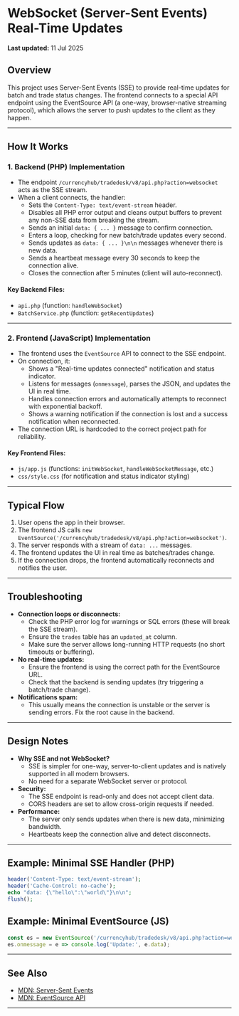 # WebSocket (Server-Sent Events) Real-Time Updates

**Last updated:** 11 Jul 2025

## Overview

This project uses Server-Sent Events (SSE) to provide real-time updates for batch and trade status changes. The frontend connects to a special API endpoint using the EventSource API (a one-way, browser-native streaming protocol), which allows the server to push updates to the client as they happen.

---

## How It Works

### 1. **Backend (PHP) Implementation**
- The endpoint `/currencyhub/tradedesk/v8/api.php?action=websocket` acts as the SSE stream.
- When a client connects, the handler:
  - Sets the `Content-Type: text/event-stream` header.
  - Disables all PHP error output and cleans output buffers to prevent any non-SSE data from breaking the stream.
  - Sends an initial `data: { ... }` message to confirm connection.
  - Enters a loop, checking for new batch/trade updates every second.
  - Sends updates as `data: { ... }\n\n` messages whenever there is new data.
  - Sends a heartbeat message every 30 seconds to keep the connection alive.
  - Closes the connection after 5 minutes (client will auto-reconnect).

#### **Key Backend Files:**
- `api.php` (function: `handleWebSocket`)
- `BatchService.php` (function: `getRecentUpdates`)

---

### 2. **Frontend (JavaScript) Implementation**
- The frontend uses the `EventSource` API to connect to the SSE endpoint.
- On connection, it:
  - Shows a "Real-time updates connected" notification and status indicator.
  - Listens for messages (`onmessage`), parses the JSON, and updates the UI in real time.
  - Handles connection errors and automatically attempts to reconnect with exponential backoff.
  - Shows a warning notification if the connection is lost and a success notification when reconnected.
- The connection URL is hardcoded to the correct project path for reliability.

#### **Key Frontend Files:**
- `js/app.js` (functions: `initWebSocket`, `handleWebSocketMessage`, etc.)
- `css/style.css` (for notification and status indicator styling)

---

## Typical Flow
1. User opens the app in their browser.
2. The frontend JS calls `new EventSource('/currencyhub/tradedesk/v8/api.php?action=websocket')`.
3. The server responds with a stream of `data: ...` messages.
4. The frontend updates the UI in real time as batches/trades change.
5. If the connection drops, the frontend automatically reconnects and notifies the user.

---

## Troubleshooting
- **Connection loops or disconnects:**
  - Check the PHP error log for warnings or SQL errors (these will break the SSE stream).
  - Ensure the `trades` table has an `updated_at` column.
  - Make sure the server allows long-running HTTP requests (no short timeouts or buffering).
- **No real-time updates:**
  - Ensure the frontend is using the correct path for the EventSource URL.
  - Check that the backend is sending updates (try triggering a batch/trade change).
- **Notifications spam:**
  - This usually means the connection is unstable or the server is sending errors. Fix the root cause in the backend.

---

## Design Notes
- **Why SSE and not WebSocket?**
  - SSE is simpler for one-way, server-to-client updates and is natively supported in all modern browsers.
  - No need for a separate WebSocket server or protocol.
- **Security:**
  - The SSE endpoint is read-only and does not accept client data.
  - CORS headers are set to allow cross-origin requests if needed.
- **Performance:**
  - The server only sends updates when there is new data, minimizing bandwidth.
  - Heartbeats keep the connection alive and detect disconnects.

---

## Example: Minimal SSE Handler (PHP)
```php
header('Content-Type: text/event-stream');
header('Cache-Control: no-cache');
echo "data: {\"hello\":\"world\"}\n\n";
flush();
```

## Example: Minimal EventSource (JS)
```js
const es = new EventSource('/currencyhub/tradedesk/v8/api.php?action=websocket');
es.onmessage = e => console.log('Update:', e.data);
```

---

## See Also
- [MDN: Server-Sent Events](https://developer.mozilla.org/en-US/docs/Web/API/Server-sent_events)
- [MDN: EventSource API](https://developer.mozilla.org/en-US/docs/Web/API/EventSource)

--- 